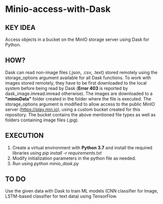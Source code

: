 # Minio-access-with-Dask

## KEY IDEA
Access objects in a bucket on the MinIO storage server using Dask for Python.

## HOW?
Dask can read non-image files (.json, .csv, .text) stored remotely using the storage_options argument available for all Dask functions. To work with images stored remotely, they have to be first downloaded to the local system before being read by Dask (**Error 403** is reported by dask_image.imread.imread otherwise). The images are downloaded to a **"minioData"** folder created in the folder where the file is executed. 
The storage_options argument is modified to allow access to the public MinIO server (https://play.min.io), using a custom bucket created for this repository. The bucket contains the above mentioned file types as well as folders containing image files (.jpg).

## EXECUTION
1. Create a virtual environment with **Python 3.7** and install the required libraries using _pip install -r requirements.txt_
2. Modify initialization parameters in the python file as needed.
3. Run using _python minio_dask.py_


## TO DO
Use the given data with Dask to train ML models (CNN classifier for Image, LSTM-based classifier for text data) using TensorFlow.

